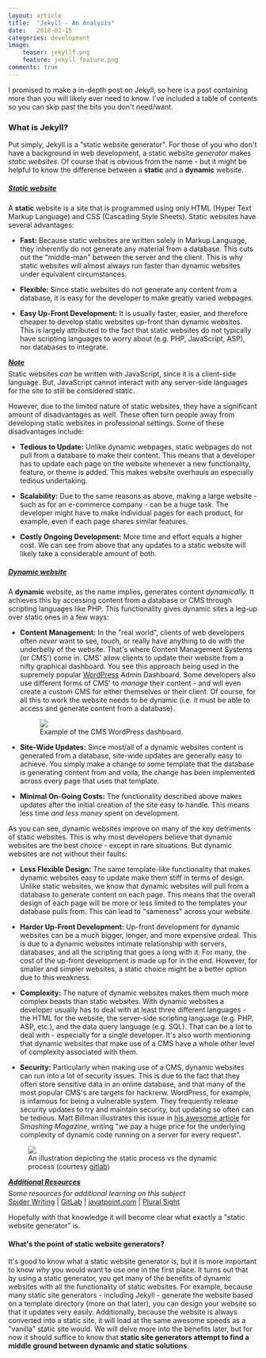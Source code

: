 ```yaml
---
layout: article
title:  "Jekyll - An Analysis"
date:   2018-02-15
categories: development
image:
    teaser: jekyllf.png
    feature: jekyll_feature.png
comments: true
---
```


I promised to make a in-depth post on Jekyll, so here is a post containing more than you will likely ever need to know. I've included a table of contents so you can skip past the bits you don't need/want.

### What is Jekyll?

Put simply, Jekyll is a "static website generator". For those of you who don't have a background in web development, a static website *generator* makes *static websites*. Of course that is obvious from the name - but it might be helpful to know the difference between a **static** and a **dynamic** website.

##### <u>Static website</u>

A **static** website is a site that is programmed using only HTML (Hyper Text Markup Language) and CSS (Cascading Style Sheets). Static websites have several advantages:

- **Fast:** Because static websites are written solely in Markup Language, they inherently do not generate any material from a database. This cuts out the "middle-man" between the server and the client. This is why static websites will almost always run faster than dynamic websites under equivalent circumstances.

- **Flexible:** Since static websites do not generate any content from a database, it is easy for the developer to make greatly varied webpages.

- **Easy Up-Front Development:** It is usually faster, easier, and therefore cheaper to develop static websites up-front than dynamic websites. This is largely attributed to the fact that static websites do not typically have scripting languages to worry about (e.g. PHP, JavaScript, ASP), nor databases to integrate.

<div class="notice-warning">
<b><u><h5 style="margin: 0px; margin-bottom: 6px; text-decoration: underline">Note</h5></u></b>
<p style="margin: 0px">Static websites <i>can</i> be written with JavaScript, since it is a client-side language. But, JavaScript cannot interact with any server-side languages for the site to still be considered static.</p>
</div>

However, due to the limited nature of static websites, they have a significant amount of disadvantages as well. These often turn people away from developing static websites in professional settings. Some of these disadvantages include:

- **Tedious to Update:** Unlike dynamic webpages, static webpages do not pull from a database to make their content. This means that a developer has to update each page on the website whenever a new functionality, feature, or theme is added. This makes website overhauls an especially tedious undertaking.

- **Scalability:** Due to the same reasons as above, making a large website - such as for an e-commerce company - can be a huge task. The developer might have to make individual pages for each product, for example, even if each page shares similar features.

- **Costly Ongoing Development:** More time and effort equals a higher cost. We can see from above that any updates to a static website will likely take a considerable amount of both.

##### <u>Dynamic website</u>

A **dynamic** website, as the name implies, generates content *dynamically*. It achieves this by accessing content from a database or CMS through scripting languages like PHP. This functionality gives dynamic sites a leg-up over static ones in a few ways:

- **Content Management:** In the "real world", clients of web developers often *never* want to see, touch, or really have anything to do with the underbelly of the website. That's where Content Management Systems (or CMS') come in. CMS' allow clients to update their website from a nifty graphical dashboard. You see this approach being used in the supremely popular [WordPress](https://wordpress.com/) Admin Dashboard. Some developers also use different forms of CMS' to *manage* their content - and will even create a custom CMS for either themselves or their client. Of course, for all this to work the website needs to be dynamic (i.e. it must be able to access and generate content from a database).

  <figure>
      <img src="{{site.baseurl}}/images/jekyllimg.png " />
      <figcaption>Example of the CMS WordPress dashboard.</figcaption>
  </figure>

- **Site-Wide Updates:** Since most/all of a dynamic websites content is generated from a database, site-wide updates are generally easy to achieve. You simply make a change to some template that the database is generating content from and voila, the change has been implemented across every page that uses that template.

- **Minimal On-Going Costs:** The functionality described above makes updates after the initial creation of the site easy to handle. This means less time *and less money* spent on development.

As you can see, dynamic websites improve on many of the key detriments of static websites. This is why most developers believe that dynamic websites are the best choice -  except in rare situations. But dynamic websites are not without their faults:

- **Less Flexible Design:** The same template-like functionality that makes dynamic websites easy to update make them stiff in terms of design. Unlike static websites, we know that dynamic websites will pull from a database to generate content on each page. This means that the overall design of each page will be more or less limited to the templates your database pulls from. This can lead to "sameness" across your website.

- **Harder Up-Front Development:** Up-front development for dynamic websites can be a much bigger, longer, and more expensive ordeal. This is due to a dynamic websites intimate relationship with servers, databases, and all the scripting that goes a long with it. For many, the cost of the up-front development is made up for in the end. However, for smaller and simpler websites, a static choice might be a better option due to this weakness.

- **Complexity:** The nature of dynamic websites makes them much more complex beasts than static websites. With dynamic websites a developer usually has to deal with at least three different languages - the HTML for the website, the server-side scripting language (e.g. PHP, ASP, etc.), and the data query language (e.g. SQL). That can be a lot to deal with - especially for a single developer. It's also worth mentioning that dynamic websites that make use of a CMS have a whole other level of complexity associated with them.

- **Security:** Particularly when making use of a CMS, dynamic websites can run into a lot of security issues. This is due to the fact that  they often store sensitive data in an online database, and that many of the most popular CMS's are targets for hackrerw. WordPress, for example, is infamous for being a vulnerable system. They frequently release security updates to try and maintain security, but updating so often can be tedious. Matt Billman illustrates this issue in [his awesome article](https://www.smashingmagazine.com/2015/11/modern-static-website-generators-next-big-thing/) for *Smashing Magazine*, writing "we pay a huge price for the underlying complexity of dynamic code running on a server for every request".

<figure>
    <img style = "max-height: 400px" src="{{site.baseurl}}/images/dynvsstat.png " />
    <figcaption>An illustration depicting the static process vs the dynamic process (courtesy <a href="https://about.gitlab.com/2016/06/03/ssg-overview-gitlab-pages-part-1-dynamic-x-static/">gitlab</a>)</figcaption>
</figure>

<div class="notice-info">
  <b><u><h5 style="margin: 0px; margin-bottom: 6px; text-decoration: underline">Additional Resources</h5></u></b>
  <p style="margin: 0px"><i>Some resources for additional learning on this subject</i></p>
  <p style="margin: 0px">
    <a href="http://www.spiderwriting.co.uk/static-dynamic.php" >Spider Writing</a> |
    <a href="https://about.gitlab.com/2016/06/03/ssg-overview-gitlab-pages-part-1-dynamic-x-static/">GitLab</a> |
    <a href="https://www.javatpoint.com/website-static-vs-dynamic">javatpoint.com</a> |
    <a href="https://www.pluralsight.com/blog/creative-professional/static-dynamic-websites-theres-difference">Plural Sight</a>
  </p>
</div>

Hopefully with that knowledge it will become clear what exactly a "static website generator" is.

#### What's the point of static website generators?

It's good to know what a static website generator is, but it is more important to know *why* you would want to use one in the first place. It turns out that by using a static generator, you get many of the benefits of dynamic websites with all the functionality of static websites. For example, because many static site generators - including Jekyll - generate the website based on a template directory (more on that later), you can design your website so that it updates very easily. Additionally, because the website is always converted into a static site, it will load at the same awesome speeds as a "vanilla" static site would. We will delve more into the benefits later, but for now it should suffice to know that **static site generators attempt to find a middle ground between dynamic and static solutions**.
